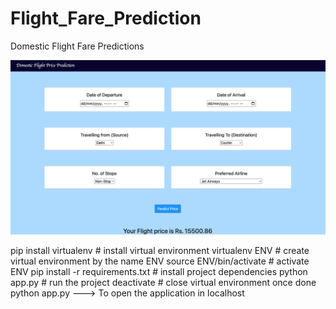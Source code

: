 # Flight_Fare_Prediction
Domestic Flight Fare Predictions

![Demo](https://github.com/indrajanambiar/Flight_Fare_Prediction/blob/main/demo_flight_fare.png)



  pip install virtualenv                  # install virtual environment
  virtualenv ENV                          # create virtual environment by the name ENV
  source ENV/bin/activate                 # activate ENV
  pip install -r requirements.txt         # install project dependencies
  python app.py                           # run the project
  deactivate                              # close virtual environment once done
python app.py  ---> To open the application in localhost


